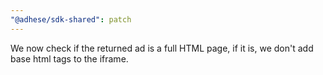 ```yaml
---
"@adhese/sdk-shared": patch
---
```


We now check if the returned ad is a full HTML page, if it is, we don't add base html tags to the iframe.
